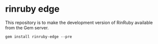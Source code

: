 # rinruby edge

This repository is to make the development version of RinRuby available from the Gem server.

```
gem install rinruby-edge --pre
```


